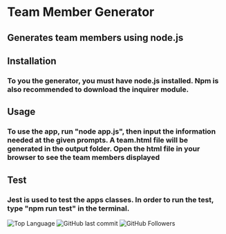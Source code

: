 

# Team Member Generator   
    
## Generates team members using node.js
    
 
 
 
 
     
## Installation
 ### To you the generator, you must have node.js installed.  Npm is also recommended to download the inquirer module.  
      
## Usage
 ### To use the app, run "node app.js",  then input the information needed at the given prompts. A team.html file will be generated in the output folder.  Open the html file in your browser to see the team members displayed
      
 

## Test
 ### Jest is used to test the apps classes.  In order to run the test, type "npm run test" in the terminal.
        

      
      


![Top Language](https://img.shields.io/github/languages/top/arod1207/HW-10-Template-Engine-Employee-Summary) ![GitHub last commit](https://img.shields.io/github/last-commit/arod1207/HW-10-Template-Engine-Employee-Summary)  ![GitHub Followers](https://img.shields.io/github/followers/arod1207?style=social)
      
    

 
    
      